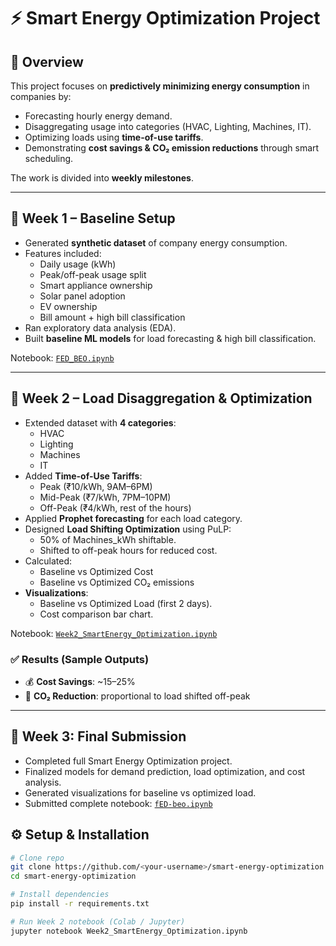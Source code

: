 # ⚡ Smart Energy Optimization Project  

## 📌 Overview  
This project focuses on **predictively minimizing energy consumption** in companies by:  
- Forecasting hourly energy demand.  
- Disaggregating usage into categories (HVAC, Lighting, Machines, IT).  
- Optimizing loads using **time-of-use tariffs**.  
- Demonstrating **cost savings & CO₂ emission reductions** through smart scheduling.  

The work is divided into **weekly milestones**.  

---

## 🚀 Week 1 – Baseline Setup  
- Generated **synthetic dataset** of company energy consumption.  
- Features included:  
  - Daily usage (kWh)  
  - Peak/off-peak usage split  
  - Smart appliance ownership  
  - Solar panel adoption  
  - EV ownership  
  - Bill amount + high bill classification  
- Ran exploratory data analysis (EDA).  
- Built **baseline ML models** for load forecasting & high bill classification.  

Notebook: [`FED_BEO.ipynb`](FED_BEO.ipynb)  

---

## 🔋 Week 2 – Load Disaggregation & Optimization  
- Extended dataset with **4 categories**:  
  - HVAC  
  - Lighting  
  - Machines  
  - IT  
- Added **Time-of-Use Tariffs**:  
  - Peak (₹10/kWh, 9AM–6PM)  
  - Mid-Peak (₹7/kWh, 7PM–10PM)  
  - Off-Peak (₹4/kWh, rest of the hours)  
- Applied **Prophet forecasting** for each load category.  
- Designed **Load Shifting Optimization** using PuLP:  
  - 50% of Machines_kWh shiftable.  
  - Shifted to off-peak hours for reduced cost.  
- Calculated:  
  - Baseline vs Optimized Cost  
  - Baseline vs Optimized CO₂ emissions  
- **Visualizations**:  
  - Baseline vs Optimized Load (first 2 days).  
  - Cost comparison bar chart.  

Notebook: [`Week2_SmartEnergy_Optimization.ipynb`](Week2_SmartEnergy_Optimization.ipynb)  

### ✅ Results (Sample Outputs)  
- 💰 **Cost Savings**: ~15–25%  
- 🌱 **CO₂ Reduction**: proportional to load shifted off-peak  

---

## 📌 Week 3: Final Submission
- Completed full Smart Energy Optimization project.  
- Finalized models for demand prediction, load optimization, and cost analysis.  
- Generated visualizations for baseline vs optimized load.  
- Submitted complete notebook: [`fED-beo.ipynb`](Week3_FinalSubmission/Fed-BEO.ipynb)


## ⚙️ Setup & Installation  

```bash
# Clone repo
git clone https://github.com/<your-username>/smart-energy-optimization.git
cd smart-energy-optimization

# Install dependencies
pip install -r requirements.txt

# Run Week 2 notebook (Colab / Jupyter)
jupyter notebook Week2_SmartEnergy_Optimization.ipynb
